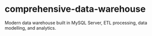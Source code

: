 # comprehensive-data-warehouse
Modern data warehouse built in MySQL Server, ETL processing, data modelling, and analytics. 
